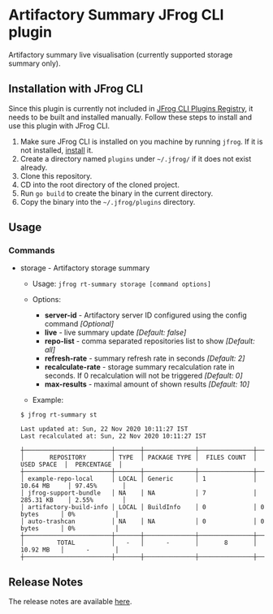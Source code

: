 # Artifactory Summary JFrog CLI plugin
Artifactory summary live visualisation (currently supported storage summary only).

## Installation with JFrog CLI
Since this plugin is currently not included in [JFrog CLI Plugins Registry](https://github.com/jfrog/jfrog-cli-plugins-reg), it needs to be built and installed manually. Follow these steps to install and use this plugin with JFrog CLI.
1. Make sure JFrog CLI is installed on you machine by running ```jfrog```. If it is not installed, [install](https://jfrog.com/getcli/) it.
2. Create a directory named ```plugins``` under ```~/.jfrog/``` if it does not exist already.
3. Clone this repository.
4. CD into the root directory of the cloned project.
5. Run ```go build``` to create the binary in the current directory.
6. Copy the binary into the ```~/.jfrog/plugins``` directory.

## Usage
### Commands
* storage - Artifactory storage summary

    - Usage: `jfrog rt-summary storage [command options]`

    - Options:
        - **server-id** - Artifactory server ID configured using the config command *[Optional]*
        - **live** - live summary update *[Default: false]*
        - **repo-list** - comma separated repositories list to show *[Default: all]*
        - **refresh-rate** - summary refresh rate in seconds *[Default: 2]* 
        - **recalculate-rate** - storage summary recalculation rate in seconds. If 0 recalculation will not be triggered *[Default: 0]*
        - **max-results** - maximal amount of shown results *[Default: 10]*
    - Example:
    ```
  $ jfrog rt-summary st
  
    Last updated at: Sun, 22 Nov 2020 10:11:27 IST
    Last recalculated at: Sun, 22 Nov 2020 10:11:27 IST
    
    ┼────────────────────────┼───────┼──────────────┼───────────────┼──────────────┼──────────────┼
    │       REPOSITORY       │ TYPE  │ PACKAGE TYPE │  FILES COUNT  │  USED SPACE  │  PERCENTAGE  │
    ┼────────────────────────┼───────┼──────────────┼───────────────┼──────────────┼──────────────┼
    │ example-repo-local     │ LOCAL │ Generic      │ 1             │ 10.64 MB     │ 97.45%       │
    │ jfrog-support-bundle   │ NA    │ NA           │ 7             │ 285.31 KB    │ 2.55%        │
    │ artifactory-build-info │ LOCAL │ BuildInfo    │ 0             │ 0 bytes      │ 0%           │
    │ auto-trashcan          │ NA    │ NA           │ 0             │ 0 bytes      │ 0%           │
    ┼────────────────────────┼───────┼──────────────┼───────────────┼──────────────┼──────────────┼
    │         TOTAL          │   -   │      -       │       8       │   10.92 MB   │      -       │
    ┼────────────────────────┼───────┼──────────────┼───────────────┼──────────────┼──────────────┼
  ```

## Release Notes
The release notes are available [here](RELEASE.md).
